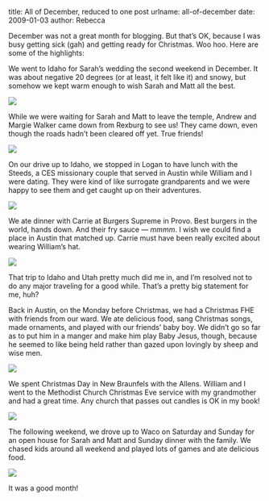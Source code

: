 title: All of December, reduced to one post
urlname: all-of-december
date: 2009-01-03
author: Rebecca

December was not a great month for blogging. But that&#x02bc;s OK, because I was
busy getting sick (gah) and getting ready for Christmas. Woo hoo. Here are some
of the highlights:

We went to Idaho for Sarah&#x02bc;s wedding the second weekend in December. It
was about negative 20 degrees (or at least, it felt like it) and snowy, but
somehow we kept warm enough to wish Sarah and Matt all the best.

<img src="{static}/images/2008-12-13-sarah-wedding-02.jpg" class="img-fluid">

While we were waiting for Sarah and Matt to leave the temple, Andrew and Margie
Walker came down from Rexburg to see us! They came down, even though the roads
hadn&#x02bc;t been cleared off yet. True friends!

<img src="{static}/images/2008-12-13-sarah-wedding-01.jpg" class="img-fluid">

On our drive up to Idaho, we stopped in Logan to have lunch with the Steeds, a
CES missionary couple that served in Austin while William and I were dating.
They were kind of like surrogate grandparents and we were happy to see them and
get caught up on their adventures.

<img src="{static}/images/2008-12-12-steed.jpg" class="img-fluid">

We ate dinner with Carrie at Burgers Supreme in Provo. Best burgers in the
world, hands down. And their fry sauce &mdash; *mmmm*. I wish we could find a
place in Austin that matched up. Carrie must have been really excited about
wearing William&#x02bc;s hat.

<img src="{static}/images/2008-12-13-carrie.jpg" class="img-fluid">

That trip to Idaho and Utah pretty much did me in, and I&#x02bc;m resolved not
to do any major traveling for a good while. That&#x02bc;s a pretty big statement
for me, huh?

Back in Austin, on the Monday before Christmas, we had a Christmas FHE with
friends from our ward. We ate delicious food, sang Christmas songs, made
ornaments, and played with our friends&#x02bc; baby boy. We didn&#x02bc;t go so
far as to put him in a manger and make him play Baby Jesus, though, because he
seemed to like being held rather than gazed upon lovingly by sheep and wise men.

<img src="{static}/images/2008-12-22-fhe.jpg" class="img-fluid">

We spent Christmas Day in New Braunfels with the Allens. William and I went to
the Methodist Church Christmas Eve service with my grandmother and had a great
time. Any church that passes out candles is OK in my book!

<img src="{static}/images/2008-12-25-christmas.jpg" class="img-fluid">

The following weekend, we drove up to Waco on Saturday and Sunday for an open
house for Sarah and Matt and Sunday dinner with the family. We chased kids
around all weekend and played lots of games and ate delicious food.

<img src="{static}/images/2008-12-27-jacksons.jpg" class="img-fluid">

It was a good month!
